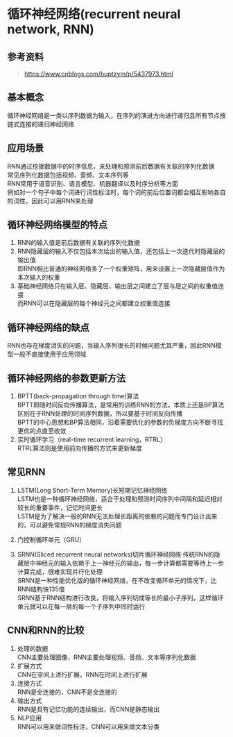 # 循环神经网络(recurrent neural network, RNN)


## 参考资料
> https://www.cnblogs.com/buptzym/p/5437973.html


## 基本概念
循环神经网络是一类以序列数据为输入，在序列的演进方向进行递归且所有节点按链式连接的递归神经网络  


## 应用场景
RNN通过挖掘数据中的时序信息，来处理和预测前后数据有关联的序列化数据  
常见序列化数据包括视频、音频、文本序列等  
RNN常用于语音识别、语言模型、机器翻译以及时序分析等方面  
例如对一个句子中每个词进行词性标注时，每个词的前后位置词都会相互影响各自的词性，因此可以用RNN来处理  


## 循环神经网络模型的特点  
1. RNN的输入值是前后数据有关联的序列化数据  
2. RNN隐藏层的输入不仅包括本次给出的输入值，还包括上一次迭代时隐藏层的输出值  
即RNN相比普通的神经网络多了一个权重矩阵，用来设置上一次隐藏层值作为本次输入的权重  
3. 基础神经网络只在输入层、隐藏层、输出层之间建立了层与层之间的权重值连接  
而RNN可以在隐藏层的每个神经元之间都建立权重值连接  


## 循环神经网络的缺点
RNN也存在梯度消失的问题，当输入序列很长的时候问题尤其严重，因此RNN模型一般不直接使用于应用领域  


## 循环神经网络的参数更新方法
1. BPTT(back-propagation through time)算法  
BPTT即随时间反向传播算法，是常用的训练RNN的方法，本质上还是BP算法  区别在于RNN处理的时间序列数据，所以要基于时间反向传播  
BPTT的中心思想和BP算法相同，沿着需要优化的参数的负梯度方向不断寻找更优的点直至收敛  
2. 实时循环学习（real-time recurrent learning，RTRL）  
RTRL算法则是使用前向传播的方式来更新梯度  


## 常见RNN
1. LSTM(Long Short-Term Memory)长短期记忆神经网络  
LSTM也是一种循环神经网络，适合于处理和预测时间序列中间隔和延迟相对较长的重要事件，记忆时间更长  
LSTM是为了解决一般的RNN无法处理长距离的依赖的问题而专门设计出来的，可以避免常规RNN的梯度消失问题  
2. 门控制循环单元（GRU）

3. SRNN(Sliced recurrent neural networks)切片循环神经网络
传统RNN的隐藏层中神经元的输入依赖于上一神经元的输出，每一步计算都需要等待上一步计算完成，很难实现并行化处理  
SRNN是一种性能优化版的循环神经网络，在不改变循环单元的情况下，比RNN结构快135倍  
SRNN基于RNN结构进行改良，将输入序列切成等长的最小子序列，这样循环单元就可以在每一层的每一个子序列中同时运行  


## CNN和RNN的比较
1. 处理的数据  
CNN主要处理图像，RNN主要处理视频、音频、文本等序列化数据  
2. 扩展方式  
CNN在空间上进行扩展，RNN在时间上进行扩展  
3. 连接方式  
RNN是全连接的，CNN不是全连接的  
4. 输出方式  
RNN是具有记忆功能的连续输出，而CNN是静态输出  
5. NLP应用  
RNN可以用来做词性标注，CNN可以用来做文本分类  